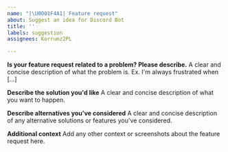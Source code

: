 ```yaml
---
name: "|\U0001F4A1| Feature request"
about: Suggest an idea for Discord Bot
title: ''
labels: suggestion
assignees: Korrumz2PL

---
```


**Is your feature request related to a problem? Please describe.**
A clear and concise description of what the problem is. Ex. I'm always frustrated when [...]

**Describe the solution you'd like**
A clear and concise description of what you want to happen.

**Describe alternatives you've considered**
A clear and concise description of any alternative solutions or features you've considered.

**Additional context**
Add any other context or screenshots about the feature request here.
